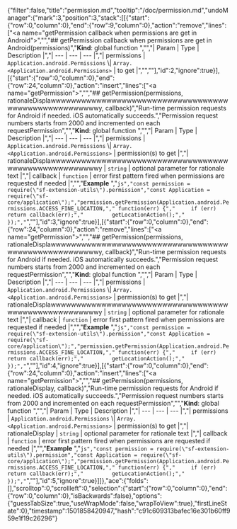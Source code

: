 {"filter":false,"title":"permission.md","tooltip":"/doc/permission.md","undoManager":{"mark":3,"position":3,"stack":[[{"start":{"row":0,"column":0},"end":{"row":9,"column":0},"action":"remove","lines":["<a name=\"getPermission callback when permissions are get in Android\"></a>","","## getPermission callback when permissions are get in Android(permissions)","**Kind**: global function  ","","| Param | Type | Description |","| --- | --- | --- |","| permissions | <code>Application.android.Permissions</code> \\| <code>Array.&lt;Application.android.Permissions&gt;</code> | to get |","",""],"id":2,"ignore":true}],[{"start":{"row":0,"column":0},"end":{"row":24,"column":0},"action":"insert","lines":["<a name=\"getPermission\"></a>","","## getPermission(permissions, rationaleDisplawwwwwwwwwwwwwwwwwwwwwwwwwwwwwwwwwwwwwwwwwwwwwwwwwwwwwy, callback)","Run-time permission requests for Android if needed. iOS automatically succeeds.","Permission request numbers starts from 2000 and incremented on each requestPermission","","**Kind**: global function  ","","| Param | Type | Description |","| --- | --- | --- |","| permissions | <code>Application.android.Permissions</code> \\| <code>Array.&lt;Application.android.Permissions&gt;</code> | permission(s) to get |","| rationaleDisplawwwwwwwwwwwwwwwwwwwwwwwwwwwwwwwwwwwwwwwwwwwwwwwwwwwwwy | <code>string</code> | optional parameter for rationale text |","| callback | <code>function</code> | error first pattern fired when permissions are requested if needed |","","**Example**  ","```js","const permission = require(\"sf-extension-utils\").permission","const Application = require(\"sf-core/application\");","permission.getPermission(Application.android.Permissions.ACCESS_FINE_LOCATION,"," function(err) {","     if (err) return callback(err);","         getLocationAction();"," });","```",""],"id":3,"ignore":true}],[{"start":{"row":0,"column":0},"end":{"row":24,"column":0},"action":"remove","lines":["<a name=\"getPermission\"></a>","","## getPermission(permissions, rationaleDisplawwwwwwwwwwwwwwwwwwwwwwwwwwwwwwwwwwwwwwwwwwwwwwwwwwwwwy, callback)","Run-time permission requests for Android if needed. iOS automatically succeeds.","Permission request numbers starts from 2000 and incremented on each requestPermission","","**Kind**: global function  ","","| Param | Type | Description |","| --- | --- | --- |","| permissions | <code>Application.android.Permissions</code> \\| <code>Array.&lt;Application.android.Permissions&gt;</code> | permission(s) to get |","| rationaleDisplawwwwwwwwwwwwwwwwwwwwwwwwwwwwwwwwwwwwwwwwwwwwwwwwwwwwwy | <code>string</code> | optional parameter for rationale text |","| callback | <code>function</code> | error first pattern fired when permissions are requested if needed |","","**Example**  ","```js","const permission = require(\"sf-extension-utils\").permission","const Application = require(\"sf-core/application\");","permission.getPermission(Application.android.Permissions.ACCESS_FINE_LOCATION,"," function(err) {","     if (err) return callback(err);","         getLocationAction();"," });","```",""],"id":4,"ignore":true}],[{"start":{"row":0,"column":0},"end":{"row":24,"column":0},"action":"insert","lines":["<a name=\"getPermission\"></a>","","## getPermission(permissions, rationaleDisplay, callback)","Run-time permission requests for Android if needed. iOS automatically succeeds.","Permission request numbers starts from 2000 and incremented on each requestPermission","","**Kind**: global function  ","","| Param | Type | Description |","| --- | --- | --- |","| permissions | <code>Application.android.Permissions</code> \\| <code>Array.&lt;Application.android.Permissions&gt;</code> | permission(s) to get |","| rationaleDisplay | <code>string</code> | optional parameter for rationale text |","| callback | <code>function</code> | error first pattern fired when permissions are requested if needed |","","**Example**  ","```js","const permission = require(\"sf-extension-utils\").permission","const Application = require(\"sf-core/application\");","permission.getPermission(Application.android.Permissions.ACCESS_FINE_LOCATION,"," function(err) {","     if (err) return callback(err);","         getLocationAction();"," });","```",""],"id":5,"ignore":true}]]},"ace":{"folds":[],"scrolltop":0,"scrollleft":0,"selection":{"start":{"row":0,"column":0},"end":{"row":0,"column":0},"isBackwards":false},"options":{"guessTabSize":true,"useWrapMode":false,"wrapToView":true},"firstLineState":0},"timestamp":1501858420947,"hash":"c91c609313bafec16e301b60ff959e1f19c26296"}